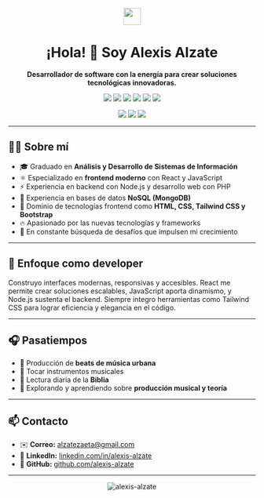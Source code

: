 
<p align="center">
  <img src="https://github.githubassets.com/images/modules/logos_page/GitHub-Mark.png" width="35" />
</p>

<h1 align="center">¡Hola! 👋 Soy Alexis Alzate</h1>
<p align="center"><strong>Desarrollador de software con la energía para crear soluciones tecnológicas innovadoras.</strong></p>

<p align="center">
  <img src="https://img.shields.io/badge/PHP-777BB4?style=flat&logo=php&logoColor=white" />
  <img src="https://img.shields.io/badge/Node.js-339933?style=flat&logo=nodedotjs&logoColor=white" />
  <img src="https://img.shields.io/badge/React-61DAFB?style=flat&logo=react&logoColor=black" />
  <img src="https://img.shields.io/badge/JavaScript-F7DF1E?style=flat&logo=javascript&logoColor=black" />
  <img src="https://img.shields.io/badge/MongoDB-47A248?style=flat&logo=mongodb&logoColor=white" />
  <img src="https://img.shields.io/badge/TailwindCSS-38B2AC?style=flat&logo=tailwindcss&logoColor=white" />
</p>
<p align="center">
  <img src="https://img.shields.io/badge/HTML5-E34F26?style=flat&logo=html5&logoColor=white" />
  <img src="https://img.shields.io/badge/CSS3-1572B6?style=flat&logo=css3&logoColor=white" />
  <img src="https://img.shields.io/badge/Bootstrap-7952B3?style=flat&logo=bootstrap&logoColor=white" />
</p>

---

## 🧑‍💻 Sobre mí

- 🎓 Graduado en **Análisis y Desarrollo de Sistemas de Información**  
- ⚛️ Especializado en **frontend moderno** con React y JavaScript  
- ⚡️ Experiencia en backend con Node.js y desarrollo web con PHP  
- 💾 Experiencia en bases de datos **NoSQL (MongoDB)**  
- 🎨 Dominio de tecnologías frontend como **HTML, CSS, Tailwind CSS y Bootstrap**  
- 🔥 Apasionado por las nuevas tecnologías y frameworks  
- 🚀 En constante búsqueda de desafíos que impulsen mi crecimiento  

---

## 🚀 Enfoque como developer

Construyo interfaces modernas, responsivas y accesibles. React me permite crear soluciones escalables, JavaScript aporta dinamismo, y Node.js sustenta el backend. Siempre integro herramientas como Tailwind CSS para lograr eficiencia y elegancia en el código.

---

## 🎧 Pasatiempos

- 🎼 Producción de **beats de música urbana**  
- 🎹 Tocar instrumentos musicales  
- 📖 Lectura diaria de la **Biblia**  
- 🧠 Explorando y aprendiendo sobre **producción musical y teoría**

---

## 📫 Contacto

- ✉️ **Correo:** alzatezaeta@gmail.com  
- 💼 **LinkedIn:** [linkedin.com/in/alexis-alzate](https://www.linkedin.com/in/alexis-alzate)  
- 🐙 **GitHub:** [github.com/alexis-alzate](https://github.com/alexis-alzate)

---

<p align="center">
  <img src="https://komarev.com/ghpvc/?username=alexis-alzate&label=Profile%20views&color=0e75b6&style=flat" alt="alexis-alzate" />
</p>
